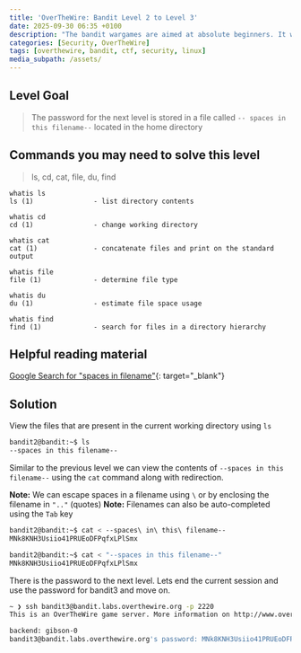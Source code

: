 ```yaml
---
title: 'OverTheWire: Bandit Level 2 to Level 3'
date: 2025-09-30 06:35 +0100
description: "The bandit wargames are aimed at absolute beginners. It will teach the basics needed to be able to play other wargames."
categories: [Security, OverTheWire]
tags: [overthewire, bandit, ctf, security, linux]
media_subpath: /assets/
---
```


## Level Goal

> The password for the next level is stored in a file called `-- spaces in this filename--` located in the home directory

## Commands you may need to solve this level

> ls, cd, cat, file, du, find

```
whatis ls
ls (1)               - list directory contents

whatis cd
cd (1)               - change working directory

whatis cat
cat (1)              - concatenate files and print on the standard output

whatis file
file (1)             - determine file type

whatis du
du (1)               - estimate file space usage

whatis find
find (1)             - search for files in a directory hierarchy
```

## Helpful reading material

[Google Search for "spaces in filename"](https://www.google.com/search?q=spaces+in+filename){: target="_blank"}

## Solution

View the files that are present in the current working directory using `ls`

```bash
bandit2@bandit:~$ ls
--spaces in this filename--
```

Similar to the previous level we can view the contents of `--spaces in this filename--` using the `cat` command along with redirection.

**Note:** We can escape spaces in a filename using `\` or by enclosing the filename in `".."` (quotes) 
**Note:** Filenames can also be auto-completed using the `Tab` key

```bash
bandit2@bandit:~$ cat < --spaces\ in\ this\ filename--
MNk8KNH3Usiio41PRUEoDFPqfxLPlSmx

bandit2@bandit:~$ cat < "--spaces in this filename--"
MNk8KNH3Usiio41PRUEoDFPqfxLPlSmx
```

There is the password to the next level. Lets end the current session and use the password for bandit3 and move on.

```bash
~ ❯ ssh bandit3@bandit.labs.overthewire.org -p 2220
This is an OverTheWire game server. More information on http://www.overthewire.org/wargames

backend: gibson-0
bandit3@bandit.labs.overthewire.org's password: MNk8KNH3Usiio41PRUEoDFPqfxLPlSmx
```
